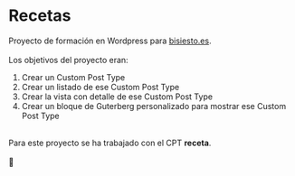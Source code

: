 # Recetas
Proyecto de formación en Wordpress para <a href="https://bisiesto.es/">bisiesto.es</a>.<br><br>
Los objetivos del proyecto eran:<br>
1. Crear un Custom Post Type<br>
2. Crear un listado de ese Custom Post Type<br>
3. Crear la vista con detalle de ese Custom Post Type<br>
4. Crear un bloque de Guterberg personalizado para mostrar ese Custom Post Type<br>
<br>
Para este proyecto se ha trabajado con el CPT <b>receta</b>.
<br>
<br>
💛
